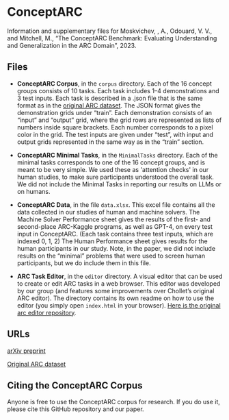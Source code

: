 # ConceptARC
Information and supplementary files for Moskvichev, , A., Odouard, V. V., and Mitchell, M., “The ConceptARC Benchmark: Evaluating Understanding and Generalization in the ARC Domain”, 2023.  

## Files
-	**ConceptARC Corpus**, in the `corpus` directory.  Each of the 16 concept groups consists of 10 tasks.  Each task includes 1–4 demonstrations and 3 test inputs.   Each task is described in a .json file that is the same format as in the [original ARC dataset](https://github.com/fchollet/ARC).  The JSON format gives the demonstration grids under “train”.  Each demonstration consists of an “input” and “output” grid, where the grid rows are represented as lists of numbers inside square brackets.  Each number corresponds to a pixel color in the grid.  The test inputs are given under “test”, with input and output grids represented in the same way as in the “train” section.

-	**ConceptARC Minimal Tasks**, in the `MinimalTasks` directory.  Each of the minimal tasks corresponds to one of the 16 concept groups, and is meant to be very simple.  We used these as 'attention checks' in our human studies, to make sure participants understood the overall task.  We did not include the Minimal Tasks in reporting our results on LLMs or on humans.  

- **ConceptARC Data**, in the file `data.xlsx`. This excel file contains all the data collected in our studies of human and machine solvers.   The Machine Solver Performance sheet gives the results of the first- and second-place ARC-Kaggle programs, as well as GPT-4, on every test input in ConceptARC.  (Each task contains three test inputs, which are indexed 0, 1, 2) The Human Performance sheet gives results for the human participants in our study.  Note, in the paper, we did not include results on the “minimal” problems that were used to screen human participants, but we do include them in this file.  

- **ARC Task Editor**, in the `editor` directory.  A visual editor that can be used to create or edit ARC tasks in a web browser.  This editor was developed by our group (and features some improvements over Chollet’s original ARC editor). The directory contains its own readme on how to use the editor (you simply open `index.html` in your browser). [Here is the original arc editor repository](https://github.com/victorvikram/arc-site.git).  

## URLs
[arXiv preprint](https://arxiv.org/abs/2305.07141)

[Original ARC dataset](https://github.com/fchollet/ARC)

## Citing the ConceptARC Corpus
Anyone is free to use the ConceptARC corpus for research.  If you do use it, please cite this GitHub repository and our paper.   

